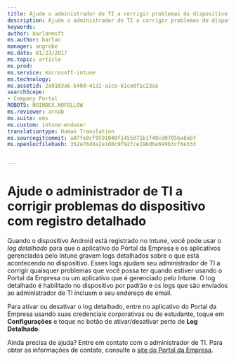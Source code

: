 ```yaml
---
title: Ajude o administrador de TI a corrigir problemas do dispositivo com registro detalhado | Microsoft Docs
description: Ajude o administrador de TI a corrigir problemas do dispositivo usando o log detalhado
keywords: 
author: barlanmsft
ms.author: barlan
manager: angrobe
ms.date: 01/23/2017
ms.topic: article
ms.prod: 
ms.service: microsoft-intune
ms.technology: 
ms.assetid: 2a9183a6-b40d-4132-a1ce-61ce0f1c23aa
searchScope:
- Company Portal
ROBOTS: NOINDEX,NOFOLLOW
ms.reviewer: arnab
ms.suite: ems
ms.custom: intune-enduser
translationtype: Human Translation
ms.sourcegitcommit: a87fe0cf9591040f1455d71b1f40cd0705ba8abf
ms.openlocfilehash: 352e76d4a2e1d0c9f92fce196d6e699b3cf6e333


---
```



# <a name="help-your-it-admin-fix-device-issues-with-verbose-logging"></a>Ajude o administrador de TI a corrigir problemas do dispositivo com registro detalhado

Quando o dispositivo Android está registrado no Intune, você pode usar o *log detalhado* para que o aplicativo do Portal da Empresa e os aplicativos gerenciados pelo Intune gravem logs detalhados sobre o que está acontecendo no dispositivo. Esses logs ajudam seu administrador de TI a corrigir quaisquer problemas que você possa ter quando estiver usando o Portal da Empresa ou um aplicativo que é gerenciado pelo Intune. O log detalhado é habilitado no dispositivo por padrão e os logs que são enviados ao administrador de TI incluem o seu endereço de email.

Para ativar ou desativar o log detalhado, entre no aplicativo do Portal da Empresa usando suas credenciais corporativas ou de estudante, toque em **Configurações** e toque no botão de ativar/desativar perto de **Log Detalhado**.

Ainda precisa de ajuda? Entre em contato com o administrador de TI. Para obter as informações de contato, consulte o [site do Portal da Empresa](http://portal.manage.microsoft.com).



<!--HONumber=Jan17_HO4-->



